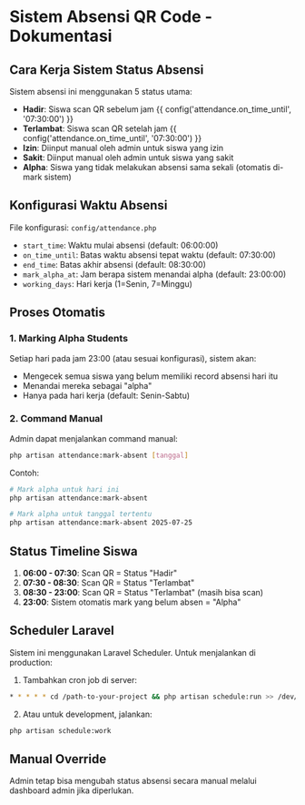 # Sistem Absensi QR Code - Dokumentasi

## Cara Kerja Sistem Status Absensi

Sistem absensi ini menggunakan 5 status utama:
- **Hadir**: Siswa scan QR sebelum jam {{ config('attendance.on_time_until', '07:30:00') }}
- **Terlambat**: Siswa scan QR setelah jam {{ config('attendance.on_time_until', '07:30:00') }}
- **Izin**: Diinput manual oleh admin untuk siswa yang izin
- **Sakit**: Diinput manual oleh admin untuk siswa yang sakit
- **Alpha**: Siswa yang tidak melakukan absensi sama sekali (otomatis di-mark sistem)

## Konfigurasi Waktu Absensi

File konfigurasi: `config/attendance.php`

- `start_time`: Waktu mulai absensi (default: 06:00:00)
- `on_time_until`: Batas waktu absensi tepat waktu (default: 07:30:00)
- `end_time`: Batas akhir absensi (default: 08:30:00)
- `mark_alpha_at`: Jam berapa sistem menandai alpha (default: 23:00:00)
- `working_days`: Hari kerja (1=Senin, 7=Minggu)

## Proses Otomatis

### 1. Marking Alpha Students
Setiap hari pada jam 23:00 (atau sesuai konfigurasi), sistem akan:
- Mengecek semua siswa yang belum memiliki record absensi hari itu
- Menandai mereka sebagai "alpha"
- Hanya pada hari kerja (default: Senin-Sabtu)

### 2. Command Manual
Admin dapat menjalankan command manual:
```bash
php artisan attendance:mark-absent [tanggal]
```

Contoh:
```bash
# Mark alpha untuk hari ini
php artisan attendance:mark-absent

# Mark alpha untuk tanggal tertentu
php artisan attendance:mark-absent 2025-07-25
```

## Status Timeline Siswa

1. **06:00 - 07:30**: Scan QR = Status "Hadir"
2. **07:30 - 08:30**: Scan QR = Status "Terlambat" 
3. **08:30 - 23:00**: Scan QR = Status "Terlambat" (masih bisa scan)
4. **23:00**: Sistem otomatis mark yang belum absen = "Alpha"

## Scheduler Laravel

Sistem ini menggunakan Laravel Scheduler. Untuk menjalankan di production:

1. Tambahkan cron job di server:
```bash
* * * * * cd /path-to-your-project && php artisan schedule:run >> /dev/null 2>&1
```

2. Atau untuk development, jalankan:
```bash
php artisan schedule:work
```

## Manual Override

Admin tetap bisa mengubah status absensi secara manual melalui dashboard admin jika diperlukan.

